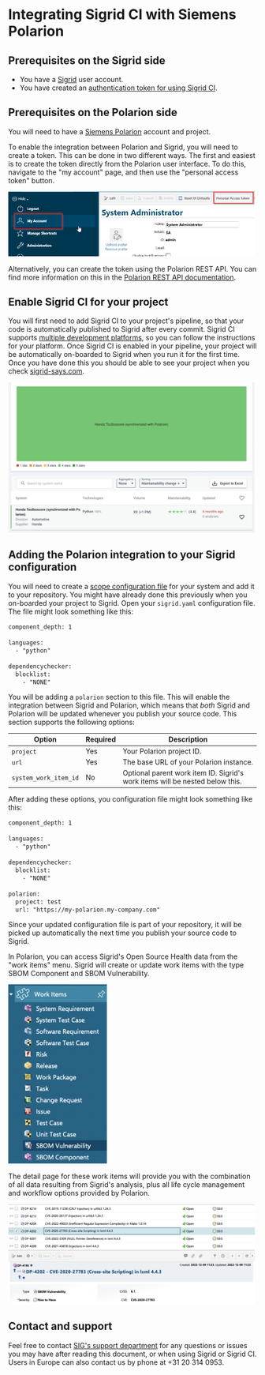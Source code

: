 Integrating Sigrid CI with Siemens Polarion
===========================================

## Prerequisites on the Sigrid side

  - You have a [Sigrid](https://sigrid-says.com) user account. 
  - You have created an [authentication token for using Sigrid CI](../organization-integration/authentication-tokens.md).
  
## Prerequisites on the Polarion side

You will need to have a [Siemens Polarion](https://polarion.plm.automation.siemens.com) account and project.

To enable the integration between Polarion and Sigrid, you will need to create a token. This can be done in two different ways. The first and easiest is to create the token directly from the Polarion user interface. To do this, navigate to the "my account" page, and then use the "personal access token" button.

<img src="../images/polarion-token.png" width="500" />

Alternatively, you can create the token using the Polarion REST API. You can find more information on this in the [Polarion REST API documentation](https://industry-solutions.polarion.com/polarion/rest/v1/).

## Enable Sigrid CI for your project

You will first need to add Sigrid CI to your project's pipeline, so that your code is automatically published to Sigrid after every commit. Sigrid CI supports [multiple development platforms](../README.md), so you can follow the instructions for your platform. Once Sigrid CI is enabled in your pipeline, your project will be automatically on-boarded to Sigrid when you run it for the first time. Once you have done this you should be able to see your project when you check [sigrid-says.com](https://sigrid-says.com).

<img src="../images/polarion-sigrid-onboarding.png" width="500" />

## Adding the Polarion integration to your Sigrid configuration

You will need to create a [scope configuration file](../reference/analysis-scope-configuration.md) for your system and add it to your repository. You might have already done this previously when you on-boarded your project to Sigrid. Open your `sigrid.yaml` configuration file. The file might look something like this:

```
component_depth: 1

languages:
  - "python"

dependencychecker:
  blocklist:
    - "NONE"
```

You will be adding a `polarion` section to this file. This will enable the integration between Sigrid and Polarion, which means that *both* Sigrid and Polarion will be updated whenever you publish your source code. This section supports the following options:

| Option                | Required | Description                                                                  |
|-----------------------|----------|------------------------------------------------------------------------------|
| `project`             | Yes      | Your Polarion project ID.                                                    |
| `url`                 | Yes      | The base URL of your Polarion instance.                                      |
| `system_work_item_id` | No       | Optional parent work item ID. Sigrid's work items will be nested below this. |

After adding these options, you configuration file might look something like this:

```
component_depth: 1

languages:
  - "python"

dependencychecker:
  blocklist:
    - "NONE"
    
polarion:
  project: test
  url: "https://my-polarion.my-company.com"
```

Since your updated configuration file is part of your repository, it will be picked up automatically the next time you publish your source code to Sigrid.

In Polarion, you can access Sigrid's Open Source Health data from the "work items" menu. Sigrid will create or update work items with the type SBOM Component and SBOM Vulnerability.

<img src="../images/polarion-menu.png" width="200" />

The detail page for these work items will provide you with the combination of all data resulting from Sigrid's analysis, plus all life cycle management and workflow options provided by Polarion.

<img src="../images/polarion-list.png" width="500" />

## Contact and support

Feel free to contact [SIG's support department](mailto:support@softwareimprovementgroup.com) for any questions or issues you may have after reading this document, or when using Sigrid or Sigrid CI. Users in Europe can also contact us by phone at +31 20 314 0953.
